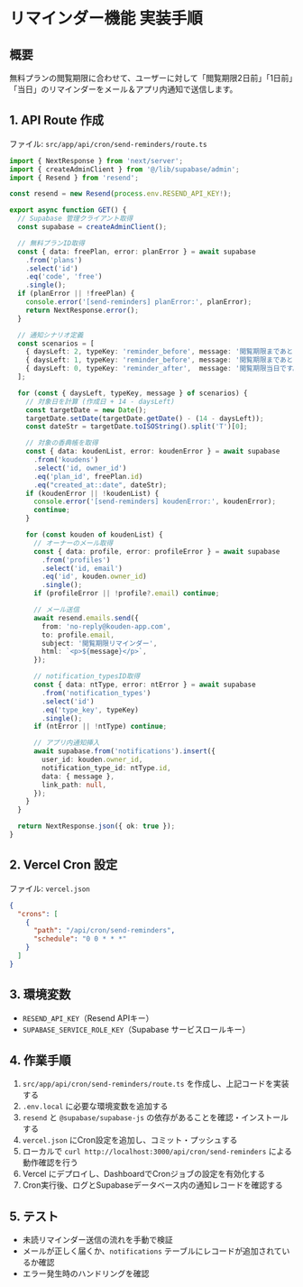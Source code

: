 # リマインダー機能 実装手順

## 概要
無料プランの閲覧期限に合わせて、ユーザーに対して「閲覧期限2日前」「1日前」「当日」のリマインダーをメール＆アプリ内通知で送信します。

## 1. API Route 作成
ファイル: `src/app/api/cron/send-reminders/route.ts`

```ts
import { NextResponse } from 'next/server';
import { createAdminClient } from '@/lib/supabase/admin';
import { Resend } from 'resend';

const resend = new Resend(process.env.RESEND_API_KEY!);

export async function GET() {
  // Supabase 管理クライアント取得
  const supabase = createAdminClient();

  // 無料プランID取得
  const { data: freePlan, error: planError } = await supabase
    .from('plans')
    .select('id')
    .eq('code', 'free')
    .single();
  if (planError || !freePlan) {
    console.error('[send-reminders] planError:', planError);
    return NextResponse.error();
  }

  // 通知シナリオ定義
  const scenarios = [
    { daysLeft: 2, typeKey: 'reminder_before', message: '閲覧期限まであと2日です。' },
    { daysLeft: 1, typeKey: 'reminder_before', message: '閲覧期限まであと1日です。' },
    { daysLeft: 0, typeKey: 'reminder_after',  message: '閲覧期限当日です。' },
  ];

  for (const { daysLeft, typeKey, message } of scenarios) {
    // 対象日を計算 (作成日 + 14 - daysLeft)
    const targetDate = new Date();
    targetDate.setDate(targetDate.getDate() - (14 - daysLeft));
    const dateStr = targetDate.toISOString().split('T')[0];

    // 対象の香典帳を取得
    const { data: koudenList, error: koudenError } = await supabase
      .from('koudens')
      .select('id, owner_id')
      .eq('plan_id', freePlan.id)
      .eq("created_at::date", dateStr);
    if (koudenError || !koudenList) {
      console.error('[send-reminders] koudenError:', koudenError);
      continue;
    }

    for (const kouden of koudenList) {
      // オーナーのメール取得
      const { data: profile, error: profileError } = await supabase
        .from('profiles')
        .select('id, email')
        .eq('id', kouden.owner_id)
        .single();
      if (profileError || !profile?.email) continue;

      // メール送信
      await resend.emails.send({
        from: 'no-reply@kouden-app.com',
        to: profile.email,
        subject: '閲覧期限リマインダー',
        html: `<p>${message}</p>`,
      });

      // notification_typesID取得
      const { data: ntType, error: ntError } = await supabase
        .from('notification_types')
        .select('id')
        .eq('type_key', typeKey)
        .single();
      if (ntError || !ntType) continue;

      // アプリ内通知挿入
      await supabase.from('notifications').insert({
        user_id: kouden.owner_id,
        notification_type_id: ntType.id,
        data: { message },
        link_path: null,
      });
    }
  }

  return NextResponse.json({ ok: true });
}
```

## 2. Vercel Cron 設定
ファイル: `vercel.json`
```json
{
  "crons": [
    {
      "path": "/api/cron/send-reminders",
      "schedule": "0 0 * * *"
    }
  ]
}
```

## 3. 環境変数
- `RESEND_API_KEY`（Resend APIキー）
- `SUPABASE_SERVICE_ROLE_KEY`（Supabase サービスロールキー）

## 4. 作業手順
1. `src/app/api/cron/send-reminders/route.ts` を作成し、上記コードを実装する
2. `.env.local` に必要な環境変数を追加する
3. `resend` と `@supabase/supabase-js` の依存があることを確認・インストールする
4. `vercel.json` にCron設定を追加し、コミット・プッシュする
5. ローカルで `curl http://localhost:3000/api/cron/send-reminders` による動作確認を行う
6. Vercel にデプロイし、DashboardでCronジョブの設定を有効化する
7. Cron実行後、ログとSupabaseデータベース内の通知レコードを確認する

## 5. テスト
- 未読リマインダー送信の流れを手動で検証
- メールが正しく届くか、`notifications` テーブルにレコードが追加されているか確認
- エラー発生時のハンドリングを確認 